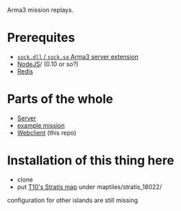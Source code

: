 Arma3 mission replays.

# Prerequites

* [`sock.dll` / `sock.so` Arma3 server extension](http://forums.bistudio.com/showthread.php?178327-Node-js-Extension-for-Arma-3-%28sock-sqf-sock-dll-sock-rpc%29)
* [NodeJS](https://nodejs.org)/ (0.10 or so?)
* [Redis](http://redis.io/)

# Parts of the whole

* [Server](https://github.com/gruppe-adler/ar3play-server) 
* [example mission](https://github.com/gruppe-adler/ar3play-examplemission)
* [Webclient](https://github.com/gruppe-adler/ar3play-web) (this repo)

# Installation of this thing here

* clone
* put [T10's Stratis map](http://forums.bistudio.com/showthread.php?178671-Tiled-maps-Google-maps-compatible-%28WIP%29) under maptiles/stratis_18022/ 

configuration for other islands are still missing
